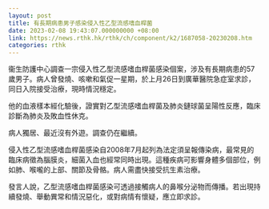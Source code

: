 ```yaml
---
layout: post
title: 有長期病患男子感染侵入性乙型流感嗜血桿菌
date: 2023-02-08 19:43:07.000000000 +08:00
link: https://news.rthk.hk/rthk/ch/component/k2/1687058-20230208.htm
categories: rthk
---
```


衞生防護中心調查一宗侵入性乙型流感嗜血桿菌感染個案，涉及有長期病患的57歲男子。病人曾發燒、咳嗽和氣促一星期，於上月26日到廣華醫院急症室求診，同日入院接受治療，現時情況穩定。

他的血液樣本經化驗後，證實對乙型流感嗜血桿菌及肺炎鏈球菌呈陽性反應，臨床診斷為肺炎及敗血性休克。

病人獨居、最近沒有外遊。調查仍在繼續。

侵入性乙型流感嗜血桿菌感染自2008年7月起列為法定須呈報傳染病，最常見的臨床病徵為腦膜炎，細菌入血也經常同時出現。這種疾病可影響身體多個部位，例如肺、喉嚨的上部、關節及骨骼。病人需盡快接受抗生素治療。

發言人說，乙型流感嗜血桿菌感染可透過接觸病人的鼻喉分泌物而傳播。若出現持續發燒、舉動異常和情況惡化，或對病情有懷疑，應立即求診。
